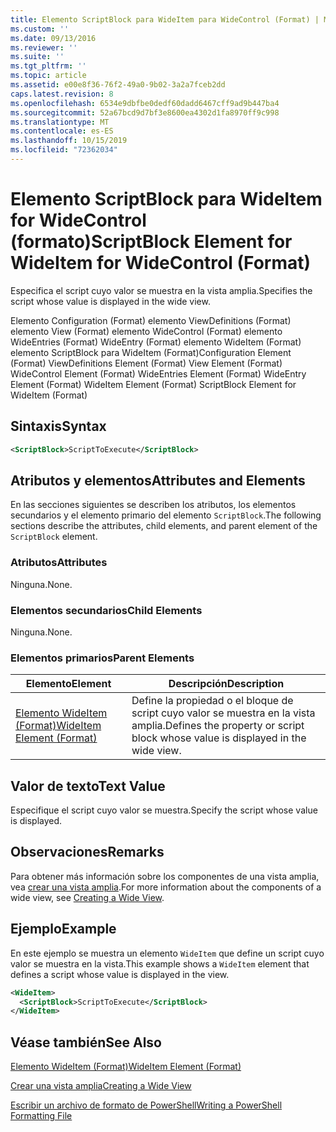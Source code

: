 ```yaml
---
title: Elemento ScriptBlock para WideItem para WideControl (Format) | Microsoft Docs
ms.custom: ''
ms.date: 09/13/2016
ms.reviewer: ''
ms.suite: ''
ms.tgt_pltfrm: ''
ms.topic: article
ms.assetid: e00e8f36-76f2-49a0-9b02-3a2a7fceb2dd
caps.latest.revision: 8
ms.openlocfilehash: 6534e9dbfbe0dedf60dadd6467cff9ad9b447ba4
ms.sourcegitcommit: 52a67bcd9d7bf3e8600ea4302d1fa8970ff9c998
ms.translationtype: MT
ms.contentlocale: es-ES
ms.lasthandoff: 10/15/2019
ms.locfileid: "72362034"
---
```

# <a name="scriptblock-element-for-wideitem-for-widecontrol-format"></a><span data-ttu-id="09404-102">Elemento ScriptBlock para WideItem for WideControl (formato)</span><span class="sxs-lookup"><span data-stu-id="09404-102">ScriptBlock Element for WideItem for WideControl (Format)</span></span>

<span data-ttu-id="09404-103">Especifica el script cuyo valor se muestra en la vista amplia.</span><span class="sxs-lookup"><span data-stu-id="09404-103">Specifies the script whose value is displayed in the wide view.</span></span>

<span data-ttu-id="09404-104">Elemento Configuration (Format) elemento ViewDefinitions (Format) elemento View (Format) elemento WideControl (Format) elemento WideEntries (Format) WideEntry (Format) elemento WideItem (Format) elemento ScriptBlock para WideItem (Format)</span><span class="sxs-lookup"><span data-stu-id="09404-104">Configuration Element (Format) ViewDefinitions Element (Format) View Element (Format) WideControl Element (Format) WideEntries Element (Format) WideEntry Element (Format) WideItem Element (Format) ScriptBlock Element for WideItem (Format)</span></span>

## <a name="syntax"></a><span data-ttu-id="09404-105">Sintaxis</span><span class="sxs-lookup"><span data-stu-id="09404-105">Syntax</span></span>

```xml
<ScriptBlock>ScriptToExecute</ScriptBlock>
```

## <a name="attributes-and-elements"></a><span data-ttu-id="09404-106">Atributos y elementos</span><span class="sxs-lookup"><span data-stu-id="09404-106">Attributes and Elements</span></span>

<span data-ttu-id="09404-107">En las secciones siguientes se describen los atributos, los elementos secundarios y el elemento primario del elemento `ScriptBlock`.</span><span class="sxs-lookup"><span data-stu-id="09404-107">The following sections describe the attributes, child elements, and parent element of the `ScriptBlock` element.</span></span>

### <a name="attributes"></a><span data-ttu-id="09404-108">Atributos</span><span class="sxs-lookup"><span data-stu-id="09404-108">Attributes</span></span>

<span data-ttu-id="09404-109">Ninguna.</span><span class="sxs-lookup"><span data-stu-id="09404-109">None.</span></span>

### <a name="child-elements"></a><span data-ttu-id="09404-110">Elementos secundarios</span><span class="sxs-lookup"><span data-stu-id="09404-110">Child Elements</span></span>

<span data-ttu-id="09404-111">Ninguna.</span><span class="sxs-lookup"><span data-stu-id="09404-111">None.</span></span>

### <a name="parent-elements"></a><span data-ttu-id="09404-112">Elementos primarios</span><span class="sxs-lookup"><span data-stu-id="09404-112">Parent Elements</span></span>

|<span data-ttu-id="09404-113">Elemento</span><span class="sxs-lookup"><span data-stu-id="09404-113">Element</span></span>|<span data-ttu-id="09404-114">Descripción</span><span class="sxs-lookup"><span data-stu-id="09404-114">Description</span></span>|
|-------------|-----------------|
|[<span data-ttu-id="09404-115">Elemento WideItem (Format)</span><span class="sxs-lookup"><span data-stu-id="09404-115">WideItem Element (Format)</span></span>](./wideitem-element-for-widecontrol-format.md)|<span data-ttu-id="09404-116">Define la propiedad o el bloque de script cuyo valor se muestra en la vista amplia.</span><span class="sxs-lookup"><span data-stu-id="09404-116">Defines the property or script block whose value is displayed in the wide view.</span></span>|

## <a name="text-value"></a><span data-ttu-id="09404-117">Valor de texto</span><span class="sxs-lookup"><span data-stu-id="09404-117">Text Value</span></span>

<span data-ttu-id="09404-118">Especifique el script cuyo valor se muestra.</span><span class="sxs-lookup"><span data-stu-id="09404-118">Specify the script whose value is displayed.</span></span>

## <a name="remarks"></a><span data-ttu-id="09404-119">Observaciones</span><span class="sxs-lookup"><span data-stu-id="09404-119">Remarks</span></span>

<span data-ttu-id="09404-120">Para obtener más información sobre los componentes de una vista amplia, vea [crear una vista amplia](./creating-a-wide-view.md).</span><span class="sxs-lookup"><span data-stu-id="09404-120">For more information about the components of a wide view, see [Creating a Wide View](./creating-a-wide-view.md).</span></span>

## <a name="example"></a><span data-ttu-id="09404-121">Ejemplo</span><span class="sxs-lookup"><span data-stu-id="09404-121">Example</span></span>

<span data-ttu-id="09404-122">En este ejemplo se muestra un elemento `WideItem` que define un script cuyo valor se muestra en la vista.</span><span class="sxs-lookup"><span data-stu-id="09404-122">This example shows a `WideItem` element that defines a script whose value is displayed in the view.</span></span>

```xml
<WideItem>
  <ScriptBlock>ScriptToExecute</ScriptBlock>
</WideItem>
```

## <a name="see-also"></a><span data-ttu-id="09404-123">Véase también</span><span class="sxs-lookup"><span data-stu-id="09404-123">See Also</span></span>

[<span data-ttu-id="09404-124">Elemento WideItem (Format)</span><span class="sxs-lookup"><span data-stu-id="09404-124">WideItem Element (Format)</span></span>](./wideitem-element-for-widecontrol-format.md)

[<span data-ttu-id="09404-125">Crear una vista amplia</span><span class="sxs-lookup"><span data-stu-id="09404-125">Creating a Wide View</span></span>](./creating-a-wide-view.md)

[<span data-ttu-id="09404-126">Escribir un archivo de formato de PowerShell</span><span class="sxs-lookup"><span data-stu-id="09404-126">Writing a PowerShell Formatting File</span></span>](./writing-a-powershell-formatting-file.md)
